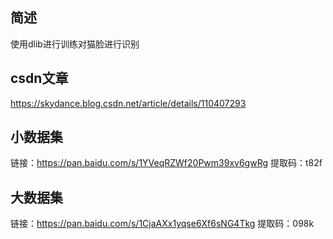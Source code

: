 ## 简述
使用dlib进行训练对猫脸进行识别

## csdn文章
https://skydance.blog.csdn.net/article/details/110407293


## 小数据集
链接：https://pan.baidu.com/s/1YVeqRZWf20Pwm39xv6gwRg 
提取码：t82f

## 大数据集
链接：https://pan.baidu.com/s/1CjaAXx1yqse6Xf6sNG4Tkg 
提取码：098k 